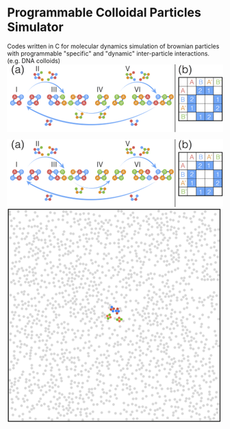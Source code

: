 # Programmable Colloidal Particles Simulator
Codes written in C for molecular dynamics simulation of brownian particles with programmable "specific" and "dynamic" inter-particle interactions. (e.g. DNA colloids)
![](/Figure1.png)

<img src="https://github.com/hidetana18/DNA-Colloids-Simulator/blob/master/Figure1.png" width="700">
<img src="https://github.com/hidetana18/DNA-Colloids-Simulator/blob/master/GIF.gif" width="500">
